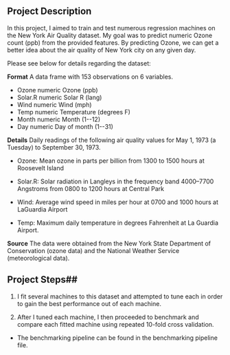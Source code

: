 ## Project Description

In this project, I aimed to train and test numerous regression machines on the New York Air Quality dataset. My goal was to predict numeric Ozone count (ppb) from the provided features. By predicting Ozone, we can get a better idea about the air quality of New York city on any given day.

Please see below for details regarding the dataset:

**Format**
A data frame with 153 observations on 6 variables.

* Ozone	numeric	Ozone (ppb)
* Solar.R	numeric	Solar R (lang)
* Wind	numeric	Wind (mph)
* Temp	numeric	Temperature (degrees F)
* Month	numeric	Month (1--12)
* Day	numeric	Day of month (1--31)

**Details**
Daily readings of the following air quality values for May 1, 1973 (a Tuesday) to September 30, 1973.

* Ozone: Mean ozone in parts per billion from 1300 to 1500 hours at Roosevelt Island

* Solar.R: Solar radiation in Langleys in the frequency band 4000–7700 Angstroms from 0800 to 1200 hours at Central Park

* Wind: Average wind speed in miles per hour at 0700 and 1000 hours at LaGuardia Airport

* Temp: Maximum daily temperature in degrees Fahrenheit at La Guardia Airport.

**Source**
The data were obtained from the New York State Department of Conservation (ozone data) and the National Weather Service (meteorological data).

## Project Steps##

1) I fit several machines to this dataset and attempted to tune each in order to gain the best performance out of each machine.

2) After I tuned each machine, I then proceeded to benchmark and compare each fitted machine using repeated 10-fold cross validation.

* The benchmarking pipeline can be found in the benchmarking pipeline file.
